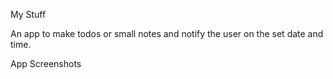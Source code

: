 My Stuff

An app to make todos or small notes and notify the user on the set date and time.

App Screenshots



